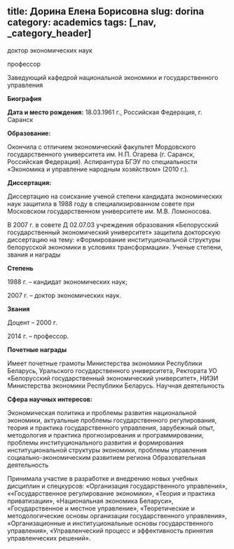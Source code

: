 title: Дорина Елена Борисовна
slug: dorina
category: academics
tags: [_nav, _category_header]
---

доктор экономических наук

профессор

Заведующий кафедрой национальной экономики и государственного управления

__Биография__

__Дата и место рождения:__  18.03.1961 г., Российская Федерация, г. Саранск

__Образование:__

Окончила с отличием экономический факультет Мордовского государственного университета им. Н.П. Огарева (г. Саранск, Российская Федерация). Аспирантура БГЭУ по специальности «Экономика и управление народным хозяйством» (2010 г.).

__Диссертация:__

Диссертацию на соискание ученой степени кандидата экономических наук защитила в 1988 году в специализированном совете при Московском государственном университете им. М.В. Ломоносова.

В 2007 г. в совете Д 02.07.03 учреждения образования «Белорусский государственный экономический университет» защитила докторскую диссертацию на тему: «Формирование институциональной структуры белорусской экономики в условиях трансформации».
Ученые степени, звания и награды

__Степень__

1988 г. – кандидат экономических наук;

2007 г. – доктор экономических наук.

__Звания__

Доцент – 2000 г.

2014 г. – профессор.

__Почетные награды__

Имеет почетные грамоты Министерства экономики Республики Беларусь, Уральского государственного университета, Ректората УО «Белорусский государственный экономический университет», НИЭИ Министерства экономики Республики Беларусь.
Научная деятельность

__Сфера научных интересов:__

Экономическая политика и проблемы развития национальной экономики, актуальные проблемы государственного регулирования, теория и практика государственного управления, зарубежный опыт,  методология и практика прогнозирования и программировании, проблемы институционального развития и формирования институциональной структуры экономики, проблемы управления  социально-экономическим развитием региона
Образовательная деятельность

Принимала участие в разработке и внедрению новых учебных дисциплин и спецкурсов: «Организация государственного управления», ««Государственное регулирование экономики», «Теория и практика приватизации», «Национальная экономика Беларуси», «Государственное и местное управление», «Теоретические и методологические основы организации государственного управления», «Организационные и институциональные основы государственного управления», «Управленческий процесс и эффективность принятия управленческих решений».
